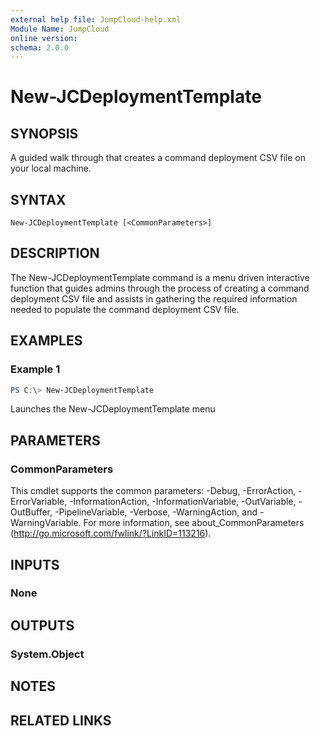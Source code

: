 ```yaml
---
external help file: JumpCloud-help.xml
Module Name: JumpCloud
online version:
schema: 2.0.0
---
```


# New-JCDeploymentTemplate

## SYNOPSIS

A guided walk through that creates a command deployment CSV file on your local machine.

## SYNTAX

```
New-JCDeploymentTemplate [<CommonParameters>]
```

## DESCRIPTION

The New-JCDeploymentTemplate command is a menu driven interactive function that guides admins through the process of creating a command deployment CSV file and assists in gathering the required information needed to populate the command deployment CSV file.


## EXAMPLES

### Example 1
```powershell
PS C:\> New-JCDeploymentTemplate
```

Launches the New-JCDeploymentTemplate menu


## PARAMETERS

### CommonParameters
This cmdlet supports the common parameters: -Debug, -ErrorAction, -ErrorVariable, -InformationAction, -InformationVariable, -OutVariable, -OutBuffer, -PipelineVariable, -Verbose, -WarningAction, and -WarningVariable. For more information, see about_CommonParameters (http://go.microsoft.com/fwlink/?LinkID=113216).

## INPUTS

### None

## OUTPUTS

### System.Object

## NOTES

## RELATED LINKS
